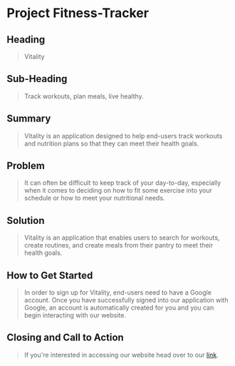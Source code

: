 # Project Fitness-Tracker

## Heading
  > Vitality

## Sub-Heading
  > Track workouts, plan meals, live healthy.

## Summary
  > Vitality is an application designed to help end-users track workouts and nutrition plans so that they can meet their health goals.

## Problem
  > It can often be difficult to keep track of your day-to-day, especially when it comes to deciding on how to fit some exercise into your schedule or how to meet your nutritional needs.

## Solution
  > Vitality is an application that enables users to search for workouts, create routines, and create meals from their pantry to meet their health goals.

## How to Get Started
  > In order to sign up for Vitality, end-users need to have a Google account. Once you have successfully signed into our application with Google, an account is automatically created for you and you can begin interacting with our website.

## Closing and Call to Action
  > If you're interested in accessing our website head over to our [link](http://ec2-3-129-61-157.us-east-2.compute.amazonaws.com:8080/).
